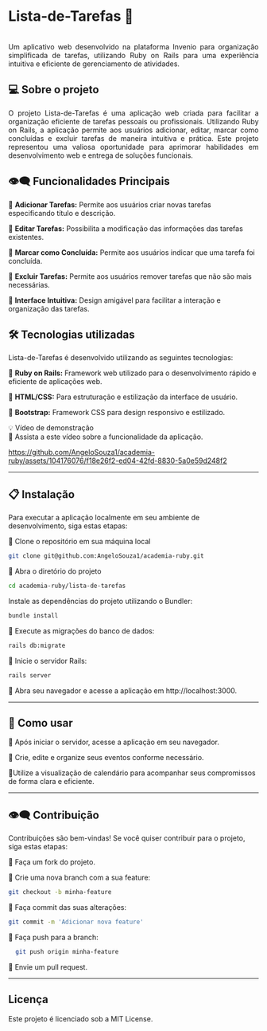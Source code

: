 
# Lista-de-Tarefas 📝
<br>

<div align="justify">
Um aplicativo web desenvolvido na plataforma Invenio para organização simplificada de tarefas, utilizando Ruby on Rails para uma experiência intuitiva e eficiente de gerenciamento de atividades.
</div>

## 💻 Sobre o projeto
<div align="justify">
O projeto Lista-de-Tarefas é uma aplicação web criada para facilitar a organização eficiente de tarefas pessoais ou profissionais. Utilizando Ruby on Rails, a aplicação permite aos usuários adicionar, editar, marcar como concluídas e excluir tarefas de maneira intuitiva e prática. Este projeto representou uma valiosa oportunidade para aprimorar habilidades em desenvolvimento web e entrega de soluções funcionais.
</div>

## 👁️‍🗨️ Funcionalidades Principais

🔹 **Adicionar Tarefas:** Permite aos usuários criar novas tarefas especificando título e descrição.

🔹 **Editar Tarefas:** Possibilita a modificação das informações das tarefas existentes.

🔹 **Marcar como Concluída:** Permite aos usuários indicar que uma tarefa foi concluída.

🔹 **Excluir Tarefas:** Permite aos usuários remover tarefas que não são mais necessárias.

🔹 **Interface Intuitiva:** Design amigável para facilitar a interação e organização das tarefas.


## 🛠 Tecnologias utilizadas

Lista-de-Tarefas é desenvolvido utilizando as seguintes tecnologias:


🔹 **Ruby on Rails:** Framework web utilizado para o desenvolvimento rápido e eficiente de aplicações web.

🔹 **HTML/CSS:** Para estruturação e estilização da interface de usuário.

🔹  **Bootstrap:** Framework CSS para design responsivo e estilizado.


💡 Vídeo de demonstração
<br>
🔹 Assista a este vídeo sobre a funcionalidade da aplicação.

https://github.com/AngeloSouza1/academia-ruby/assets/104176076/f18e26f2-ed04-42fd-8830-5a0e59d248f2


---

## 📋 Instalação

Para executar a aplicação localmente em seu ambiente de desenvolvimento, siga estas etapas:

🔹 Clone o repositório em sua máquina local
  
  ```bash
git clone git@github.com:AngeloSouza1/academia-ruby.git
```
 🔹 Abra o diretório do projeto

  ```bash
cd academia-ruby/lista-de-tarefas

```
 Instale as dependências do projeto utilizando o Bundler:

  ```bash
bundle install
```
 🔹 Execute as migrações do banco de dados:

  ```bash
rails db:migrate
```

 🔹 Inicie o servidor Rails:

  ```bash
rails server
```
🔹 Abra seu navegador e acesse a aplicação em http://localhost:3000.

---

## 🚀 Como usar

🔹 Após iniciar o servidor, acesse a aplicação em seu navegador.

🔹 Crie, edite e organize seus eventos conforme necessário.

🔹Utilize a visualização de calendário para acompanhar seus compromissos de forma clara e eficiente.

---

## 👁️‍🗨️ Contribuição
Contribuições são bem-vindas! Se você quiser contribuir para o projeto, siga estas etapas:

🔹 Faça um fork do projeto.

🔹 Crie uma nova branch com a sua feature: 
  ```bash
  git checkout -b minha-feature
  ```

🔹 Faça commit das suas alterações: 
  ```bash
  git commit -m 'Adicionar nova feature'
  ```

🔹 Faça push para a branch:
  ```bash
    git push origin minha-feature
  ```
🔹 Envie um pull request.

---

## Licença
Este projeto é licenciado sob a MIT License.

